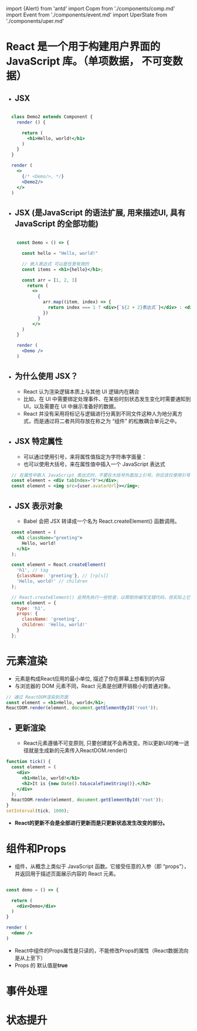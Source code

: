 import {Alert} from 'antd' 
import Copm from './components/comp.md'
import Event from './components/event.md'
import UperState from './components/uper.md'

# React 是一个用于构建用户界面的 JavaScript 库。（单项数据， 不可变数据）

* ## JSX 

```jsx live=true noInline=true

  class Demo2 extends Component {
    render () {

      return (
        <h1>Hello, world!</h1>
      )
    }
  }

  render (
    <>
      {/* <Demo/>, */}
      <Demo2/>
    </>
  )

```

* ## JSX (是JavaScript 的语法扩展, 用来描述UI, 具有 JavaScript 的全部功能)
``` jsx render=true noInline=true

    const Demo = () => {

      const hello = "Hello, world!"

      // 嵌入表达式 可以是任意有效的
      const items = <h1>{hello}</h1>;

      const arr = [1, 2, 3]
        return (
          <>
            {
              arr.map((item, index) => {
                return index === 1 ? <div>{`${2 + 2}表达式`}</div> : <div key={item.toString()}>{items}</div>
              })
            }
          </>
      )
    }

    render (
      <Demo />
    )

```

  * ## 为什么使用 JSX？
    * React 认为渲染逻辑本质上与其他 UI 逻辑内在耦合 
    * 比如，在 UI 中需要绑定处理事件、在某些时刻状态发生变化时需要通知到 UI，以及需要在 UI 中展示准备好的数据。
    * React 并没有采用将标记与逻辑进行分离到不同文件这种人为地分离方式，而是通过将二者共同存放在称之为 “组件” 的松散耦合单元之中。

  * ## JSX 特定属性
    * 可以通过使用引号，来将属性值指定为字符串字面量：
    * 也可以使用大括号，来在属性值中插入一个 JavaScript 表达式

```jsx
  // 在属性中嵌入 JavaScript 表达式时，不要在大括号外面加上引号。你应该仅使用引号（对于字符串值）或大括号（对于表达式）中的一个，对于同一属性不能同时使用这两种符号。
  const element = <div tabIndex="0"></div>;
  const element = <img src={user.avatarUrl}></img>;
```

  * ## JSX 表示对象
    * Babel 会把 JSX 转译成一个名为 React.createElement() 函数调用。  
```jsx
  const element = (
    <h1 className="greeting">
      Hello, world!
    </h1>
  );

  const element = React.createElement(
    'h1', // tag
    {className: 'greeting'}, // [rp[s]]
    'Hello, world!' // children
  );

  // React.createElement() 会预先执行一些检查，以帮助你编写无错代码，但实际上它创建了一个这样的对象， 这是简化过的结构
  const element = {
    type: 'h1',
    props: {
      className: 'greeting',
      children: 'Hello, world!'
    }
  };
```

# 元素渲染
 * 元素是构成React应用的最小单位, 描述了你在屏幕上想看到的内容
 * 与浏览器的 DOM 元素不同，React 元素是创建开销极小的普通对象。
```jsx
// 通过 ReactDOM渲染到页面
const element = <h1>Hello, world</h1>;
ReactDOM.render(element, document.getElementById('root'));
```
 * ## 更新渲染
   * React元素遵循不可变原则, 只要创建就不会再改变。所以更新UI的唯一途径就是生成新的元素传入ReactDOM.render()
```jsx
function tick() {
  const element = (
    <div>
      <h1>Hello, world!</h1>
      <h2>It is {new Date().toLocaleTimeString()}.</h2>
    </div>
  );
  ReactDOM.render(element, document.getElementById('root'));
}
setInterval(tick, 1000);  

```
  * **React的更新不会是全部进行更新而是只更新状态发生改变的部分。**

# 组件和Props
  * 组件，从概念上类似于 JavaScript 函数。它接受任意的入参（即 “props”），并返回用于描述页面展示内容的 React 元素。

  <Alert
      message="注意： 组件名称必须以大写字母开头。"
      description="React 会将以小写字母开头的组件视为原生 DOM 标签。"
      type="warning"
      showIcon
  />


```jsx live=true noInline=true

const demo = () => {

  return (
    <div>Demo</div>
  )
}

render (
  <demo />
)

```

<Copm />

  * React中组件的Props属性是只读的，不能修改Props的属性（React数据流向是从上至下）
  * Props 的 默认值是**true**

# 事件处理

<Event />

# 状态提升

<UperState />